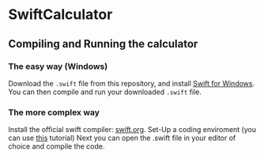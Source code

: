 # SwiftCalculator
## Compiling and Running the calculator
### The easy way (Windows)
Download the `.swift` file from this repository, and install [Swift for Windows](https://swiftforwindows.github.io/).
You can then compile and run your downloaded `.swift` file.
### The more complex way
Install the official swift compiler: [swift.org](https://www.swift.org/).
Set-Up a coding enviroment (you can use [this](https://www.swift.org/getting-started/#installing-swift) tutorial)
Next you can open the .swift file in your editor of choice and compile the code.
